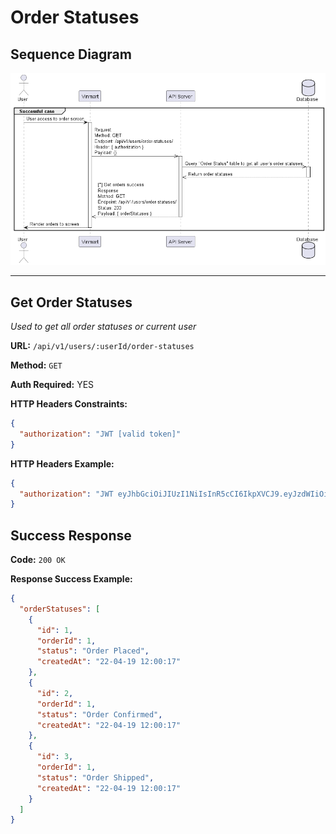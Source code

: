 # Order Statuses

## Sequence Diagram

![image info](./assets/order-statuses.png)

---

## Get Order Statuses

_Used to get all order statuses or current user_

**URL:** `/api/v1/users/:userId/order-statuses`

**Method:** `GET`

**Auth Required:** YES

**HTTP Headers Constraints:**

```json
{
  "authorization": "JWT [valid token]"
}
```

**HTTP Headers Example:**

```json
{
  "authorization": "JWT eyJhbGciOiJIUzI1NiIsInR5cCI6IkpXVCJ9.eyJzdWIiOiIxMjM0NTY3ODkwIiwibmFtZSI6IkpvaG4gRG9lIiwiaWF0IjoxNTE2MjM5MDIyfQ.SflKxwRJSMeKKF2QT4fwpMeJf36POk6yJV_adQssw5c"
}
```

## Success Response

**Code:** `200 OK`

**Response Success Example:**

```json
{
  "orderStatuses": [
    {
      "id": 1,
      "orderId": 1,
      "status": "Order Placed",
      "createdAt": "22-04-19 12:00:17"
    },
    {
      "id": 2,
      "orderId": 1,
      "status": "Order Confirmed",
      "createdAt": "22-04-19 12:00:17"
    },
    {
      "id": 3,
      "orderId": 1,
      "status": "Order Shipped",
      "createdAt": "22-04-19 12:00:17"
    }
  ]
}
```
